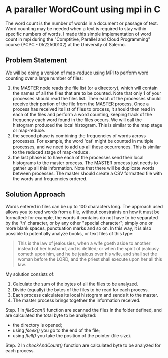 # A paraller WordCount using mpi in C

The word count is the number of words in a document or passage of text. Word counting may be needed when a text is required to stay within specific numbers of words.
I made this simple implementation of word count in mpi during the "Comptitive, Parallel and Cloud Programming" course (PCPC - 0522500102) at the University of Salerno.

## Problem Statement

We will be doing a version of map-reduce using MPI to perform word counting over a large number of files:
1. the MASTER node reads the file list (or a directory), which will contain the names of all the files that are to be counted. Note that only 1 of your processes should read the files list. Then each of the processes should receive their portion of the file from the MASTER process. Once a process has received its list of files to process, it should then read in each of the files and perform a word counting, keeping track of the frequency each word found in the files occurs. We will call the histogram produced the local histogram. This is similar to the map stage or map-reduce.
2. the second phase is combining the frequencies of words across processes. For example, the word 'cat' might be counted in multiple processes, and we need to add up all these occurrences. This is similar to the reduced stage of map-reduce.
3. the last phase is to have each of the processes send their local histograms to the master process. The MASTER process just needs to gather up all this information. Note that there will be duplicate words between processes. The master should create a CSV formatted file with the words and frequencies ordered.

## Solution Approach

Words entered in files can be up to 100 characters long. The approach used allows you to read words from a file, without constraints on how it must be formatted: for example, the words it contains do not have to be separated by the '\n' character, or by any other "special character"; simply one or more blank spaces, punctuation marks and so on.
In this way, it is also possible to potentially analyze books, or text files of this type:

> This is the law of jealousies, when a wife goeth aside to another
> instead of her husband, and is defiled; or when the spirit of
> jealousy cometh upon him, and he be jealous over his wife, and shall
> set the woman before the LORD, and the priest shall execute upon her
> all this law.

My solution consists of:
1. Calculate the sum of the bytes of all the files to be analyzed.
2. Divide (equally) the bytes of the files to be read for each process.
3. Each process calculates its local histogram and sends it to the master.
4. The master process brings together the information received.

Step. 1
In *fileScan()* function are scanned the files in the folder defined, and are calculated the total byte to be analyzed:
- the directory is opened;
- using *fseek()* you go to the end of the file;
- using *ftell()* you take the position of the pointer (file size).

Step. 2
In *checkAndCount()* function are calculated byte to be analyzed for each process. 


